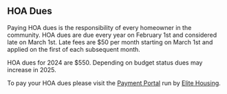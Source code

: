 
## HOA Dues

Paying HOA dues is the responsibility of every homeowner in the community.
HOA dues are due every year on February 1st and considered late on March 1st.
Late fees are $50 per month starting on March 1st and applied on the first of
each subsequent month.

HOA dues for 2024 are $550. Depending on budget status dues may increase in 2025.

To pay your HOA dues please visit the
[Payment Portal](https://elitehousing.appfolio.com/connect/users/sign_in?a=cw&utm_source=apmsites_v3&utm_campaign=pay_rent_button) run by [Elite Housing](https://www.ehmusa.com).
